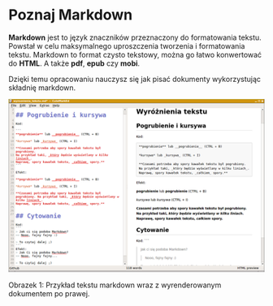 Poznaj Markdown
========

**Markdown** jest to język znaczników przeznaczony do formatowania tekstu. Powstał w celu maksymalnego uproszczenia tworzenia i formatowania tekstu.
Markdown to format czysto tekstowy, można go łatwo konwertować do **HTML**. A także **pdf**, **epub** czy **mobi**.

Dzięki temu opracowaniu nauczysz się jak pisać dokumenty wykorzystując składnię markdown.


[![Obrazek 1](./assets/preview.png)](./assets/preview.png)

Obrazek 1: Przykład tekstu markdown wraz z wyrenderowanym dokumentem po prawej.

